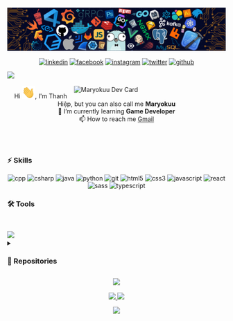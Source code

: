 <!-- Header -->
<picture align="center"><img src="https://raw.githubusercontent.com/KevinPatel04/KevinPatel04/master/header.png"></picture>



<!-- Contact -->
<p align="center">
	<a href="https://www.linkedin.com/in/tranthiep2912003/"><img src="https://i.imgur.com/9YcFzKc.png" alt="linkedin" height="50" width="50"/></a>
	<a href="https://www.facebook.com/t.theip2901"><img src="https://i.imgur.com/8TclXou.png" alt="facebook" height="50" width="50"/></a>
	<a href="https://www.instagram.com/t.theip2901/"><img src="https://i.imgur.com/l5VLeAv.png" alt="instagram" height="50" width="50"/></a>
	<a href="https://twitter.com/t_theip2901"><img src="https://i.imgur.com/ZEjdzhy.png" alt="twitter" height="50" width="50"/></a>
	<a href="https://github.com/Maryokuu"><img src="https://i.imgur.com/XlW7i2S.png" alt="github" height="50" width="50"/></a>
</p>



<!-- LINE --> <picture><img src="https://user-images.githubusercontent.com/73097560/115834477-dbab4500-a447-11eb-908a-139a6edaec5c.gif"/></picture>



<!-- Dev Card -->
<a href="https://app.daily.dev/Maryokuu"><img align="right" src="https://github.com/Maryokuu/Maryokuu/blob/main/devcard.svg" width="350" alt="Maryokuu Dev Card"/></a>



<!-- Description -->
<p align="center">
	Hi <img src="https://raw.githubusercontent.com/KevinPatel04/KevinPatel04/master/Hi.gif" width="30px"/>, I'm Thanh Hiệp, but you can also call me <b>Maryokuu</b>
	<br>
	🌱 I’m currently learning <strong>Game Developer</strong>
	<br>
	📫 How to reach me <a href="mailto:hieptt.2003@gmail.com">Gmail</a>
</p>



<br>
<br>



<!-- Skills -->
### ⚡ Skills
<p align="center">
	<picture><img src="https://cdn.jsdelivr.net/gh/devicons/devicon/icons/cplusplus/cplusplus-original.svg" width="40" height="40" alt="cpp"/></picture>
	<picture><img src="https://cdn.jsdelivr.net/gh/devicons/devicon/icons/csharp/csharp-original.svg" width="40" height="40" alt="csharp" /></picture>
	<picture><img src="https://cdn.jsdelivr.net/gh/devicons/devicon/icons/java/java-original.svg" width="40" height="40" alt="java" /></picture>
	<picture><img src="https://cdn.jsdelivr.net/gh/devicons/devicon/icons/python/python-original.svg" width="40" height="40" alt="python" /></picture>
	<picture><img src="https://cdn.jsdelivr.net/gh/devicons/devicon/icons/git/git-original.svg" width="40" height="40" alt="git" /></picture>
	<picture><img src="https://cdn.jsdelivr.net/gh/devicons/devicon/icons/html5/html5-original.svg" width="40" height="40" alt="html5" /></picture>
	<picture><img src="https://cdn.jsdelivr.net/gh/devicons/devicon/icons/css3/css3-original.svg" width="40" height="40" alt="css3" /></picture>
	<picture><img src="https://cdn.jsdelivr.net/gh/devicons/devicon/icons/javascript/javascript-original.svg" width="40" height="40" alt="javascript" /></picture>
	<picture><img src="https://cdn.jsdelivr.net/gh/devicons/devicon/icons/react/react-original.svg" width="40" height="40" alt="react" /></picture>
	<picture><img src="https://cdn.jsdelivr.net/gh/devicons/devicon/icons/sass/sass-original.svg" width="40" height="40" alt="sass" /></picture>
	<picture><img src="https://cdn.jsdelivr.net/gh/devicons/devicon/icons/typescript/typescript-original.svg" width="40" height="40" alt="typescript" /></picture>
</p>



<!-- Tools -->
### 🛠️ Tools
<p align="center">
	<picture><img src=""/></picture>
	<picture><img src=""/></picture>
	<picture><img src=""/></picture>
	<picture><img src=""/></picture>
	<picture><img src=""/></picture>
</p>



<!-- LINE --> <picture><img src="https://user-images.githubusercontent.com/73097560/115834477-dbab4500-a447-11eb-908a-139a6edaec5c.gif"/></picture>



<!-- Repositories -->
<details><summary><h3>🔗 Repositories</h3></summary>
	<div>
		<p align="center">
			<a href="https://github.com/Maryokuu/Doge-Game">
				<img src="https://github-readme-stats.vercel.app/api/pin/?username=Maryokuu&show_owner=true&repo=Doge-Game&theme=tokyonight"/>
			</a>
			<a href="https://github.com/Maryokuu/Flappy-Bird">
				<img src="https://github-readme-stats.vercel.app/api/pin/?username=Maryokuu&show_owner=true&repo=Flappy-Bird&theme=tokyonight"/>
			</a>
			<a href="https://github.com/Maryokuu/Food-Management">
				<img src="https://github-readme-stats.vercel.app/api/pin/?username=Maryokuu&show_owner=true&repo=Food-Management&theme=tokyonight"/>
			</a>
			<a href="https://github.com/Maryokuu/Words-Counter">
				<img src="https://github-readme-stats.vercel.app/api/pin/?username=Maryokuu&show_owner=true&repo=Words-Counter&theme=tokyonight"/>
			</a>
		</p>
	</div>
</details>



<!-- Stats -->
<p align="center">
	<a href="https://github.com/Maryokuu">
		<img src="https://github-readme-stats.vercel.app/api/top-langs/?username=Maryokuu&layout=compact&hide_border=true&langs_count=10&size_weight=0.5&count_weight=0.5&theme=tokyonight"/>
	</a>
</p>
<p align="center">
	<a href="https://github.com/Maryokuu">
		<img src="https://github-readme-stats.vercel.app/api?username=Maryokuu&rank_icon=github&show_icons=truee&hide_border=true&custom_title=Maryokuu's%20Github%20Stats&theme=tokyonight"/>
	</a>
	<a href="https://github.com/Maryokuu">
		<img src="https://github-readme-streak-stats.herokuapp.com?user=Maryokuu&theme=tokyonight&hide_border=true&card_width=450"/>
	</a>
</p>
<p align="center">
	<a href="https://github.com/Maryokuu">
		<img src="https://github-readme-activity-graph.vercel.app/graph?username=Maryokuu&custom_title=Maryokuu's%20Contribution%20Graph&theme=tokyo-night"/>
	</a>
</p>



